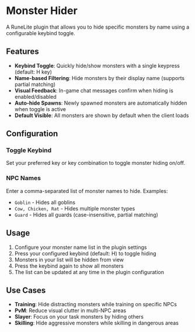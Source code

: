 # Monster Hider

A RuneLite plugin that allows you to hide specific monsters by name using a configurable keybind toggle.

## Features

- **Keybind Toggle**: Quickly hide/show monsters with a single keypress (default: H key)
- **Name-based Filtering**: Hide monsters by their display name (supports partial matching)
- **Visual Feedback**: In-game chat messages confirm when hiding is enabled/disabled
- **Auto-hide Spawns**: Newly spawned monsters are automatically hidden when toggle is active
- **Default Visible**: All monsters are shown by default when the client loads

## Configuration

### Toggle Keybind
Set your preferred key or key combination to toggle monster hiding on/off.

### NPC Names
Enter a comma-separated list of monster names to hide. Examples:
- `Goblin` - Hides all goblins
- `Cow, Chicken, Rat` - Hides multiple monster types
- `Guard` - Hides all guards (case-insensitive, partial matching)

## Usage

1. Configure your monster name list in the plugin settings
2. Press your configured keybind (default: H) to toggle hiding
3. Monsters in your list will be hidden from view
4. Press the keybind again to show all monsters
5. The list can be updated at any time in the plugin configuration

## Use Cases

- **Training**: Hide distracting monsters while training on specific NPCs
- **PvM**: Reduce visual clutter in multi-NPC areas
- **Slayer**: Focus on your task monsters by hiding others
- **Skilling**: Hide aggressive monsters while skilling in dangerous areas